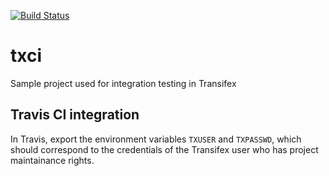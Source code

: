 [![Build Status](https://travis-ci.org/transifex/txci.png?branch=master)](https://travis-ci.org/transifex/txci)

# txci
Sample project used for integration testing in Transifex

## Travis CI integration

In Travis, export the environment variables `TXUSER` and `TXPASSWD`, which should correspond to the credentials of the Transifex user who has project maintainance rights.
